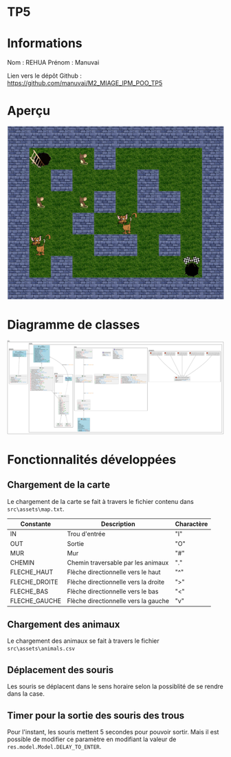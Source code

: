 # TP5

# Informations
Nom : REHUA
Prénom : Manuvai

Lien vers le dépôt Github : https://github.com/manuvai/M2_MIAGE_IPM_POO_TP5

# Aperçu

![Le jeu du chat et de la souris](out/Chat_et_souris.png)

# Diagramme de classes

![Diagramme de classe](out/docs/dce/dce.svg)

# Fonctionnalités développées
## Chargement de la carte
Le chargement de la carte se fait à travers le fichier contenu dans `src\assets\map.txt`.

| Constante     | Description                          | Charactère |
|---------------|--------------------------------------|------------|
| IN            | Trou d'entrée                        | "I"        |
| OUT           | Sortie                               | "O"        |
| MUR           | Mur                                  | "#"        |
| CHEMIN        | Chemin traversable par les animaux   | "."        |
| FLECHE_HAUT   | Flèche directionnelle vers le haut   | "^"        |
| FLECHE_DROITE | Flèche directionnelle vers la droite | ">"        |
| FLECHE_BAS    | Flèche directionnelle vers le bas    | "<"        |
| FLECHE_GAUCHE | Flèche directionnelle vers la gauche | "v"        |

## Chargement des animaux
Le chargement des animaux se fait à travers le fichier `src\assets\animals.csv`

## Déplacement des souris
Les souris se déplacent dans le sens horaire selon la possiblité de se rendre dans la case.

## Timer pour la sortie des souris des trous
Pour l'instant, les souris mettent 5 secondes pour pouvoir sortir. Mais il est possible de modifier ce paramètre en modifiant la valeur de `res.model.Model.DELAY_TO_ENTER`.
